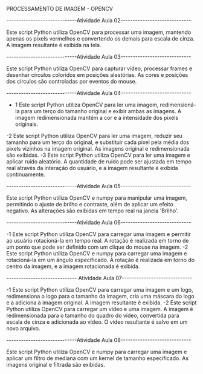PROCESSAMENTO DE IMAGEM - OPENCV

-----------------------------Atividade Aula 02-----------------------------
  
Este script Python utiliza OpenCV para processar uma imagem, mantendo apenas os pixels vermelhos e convertendo os demais para escala de cinza. A imagem resultante é exibida na tela.

-----------------------------Atividade Aula 03-----------------------------
  
Este script Python utiliza OpenCV para capturar vídeo, processar frames e desenhar círculos coloridos em posições aleatórias. As cores e posições dos círculos são controladas por eventos do mouse.

-----------------------------Atividade Aula 04-----------------------------
- 1
Este script Python utiliza OpenCV para ler uma imagem, redimensioná-la para um terço do tamanho original e exibir ambas as imagens. A imagem redimensionada mantém a cor e a intensidade dos pixels originais.

-2
Este script Python utiliza OpenCV para ler uma imagem, reduzir seu tamanho para um terço do original, e substituir cada pixel pela média dos pixels vizinhos na imagem original. As imagens original e redimensionada são exibidas.
-3
Este script Python utiliza OpenCV para ler uma imagem e aplicar ruído aleatório. A quantidade de ruído pode ser ajustada em tempo real através da interação do usuário, e a imagem resultante é exibida continuamente.

-----------------------------Atividade Aula 05-----------------------------
  
Este script Python utiliza OpenCV e numpy para manipular uma imagem, permitindo o ajuste de brilho e contraste, além de aplicar um efeito negativo. As alterações são exibidas em tempo real na janela 'Brilho'.

-----------------------------Atividade Aula 06-----------------------------
  
-1
Este script Python utiliza OpenCV para carregar uma imagem e permitir ao usuário rotacioná-la em tempo real. A rotação é realizada em torno de um ponto que pode ser definido com um clique do mouse na imagem.
-2
Este script Python utiliza OpenCV e numpy para carregar uma imagem e rotacioná-la em um ângulo especificado. A rotação é realizada em torno do centro da imagem, e a imagem rotacionada é exibida.

----------------------------- Atividade Aula 07-----------------------------
  
-1
Este script Python utiliza OpenCV para carregar uma imagem e um logo, redimensiona o logo para o tamanho da imagem, cria uma máscara do logo e a adiciona à imagem original. A imagem resultante é exibida.
-2
Este script Python utiliza OpenCV para carregar um vídeo e uma imagem. A imagem é redimensionada para o tamanho do quadro do vídeo, convertida para escala de cinza e adicionada ao vídeo. O vídeo resultante é salvo em um novo arquivo.

-----------------------------Atividade Aula 08-----------------------------

Este script Python utiliza OpenCV e numpy para carregar uma imagem e aplicar um filtro de mediana com um kernel de tamanho especificado. As imagens original e filtrada são exibidas.
